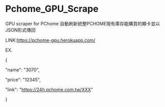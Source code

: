 # Pchome_GPU_Scrape
GPU scraper for PChome
自動刷新統整PCHOME現有庫存能購買的顯卡並以JSON形式傳回

LINK:https://pchome-gpu.herokuapp.com/

EX.

{

"name": "3070",

"price": "12345",

"link": "https://24h.pchome.com.tw/XXX"

}
